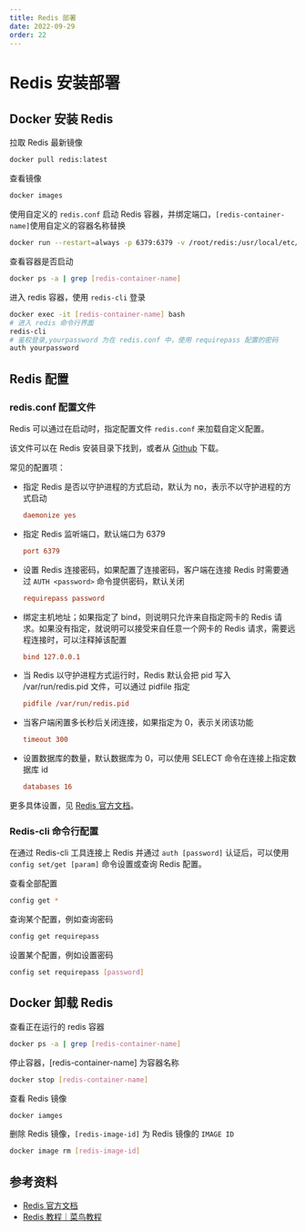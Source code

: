 ```yaml
---
title: Redis 部署
date: 2022-09-29
order: 22
---
```


# Redis 安装部署

## Docker 安装 Redis

拉取 Redis 最新镜像

```bash
docker pull redis:latest
```

查看镜像

```bash
docker images
```

使用自定义的 `redis.conf` 启动 Redis 容器，并绑定端口，`[redis-container-name]`使用自定义的容器名称替换

```bash
docker run --restart=always -p 6379:6379 -v /root/redis:/usr/local/etc/redis --name [redis-container-name] -d redis redis-server /usr/local/etc/redis/redis.conf
```

查看容器是否启动

```bash
docker ps -a | grep [redis-container-name]
```

进入 redis 容器，使用 `redis-cli` 登录

```bash
docker exec -it [redis-container-name] bash
# 进入 redis 命令行界面
redis-cli
# 鉴权登录,yourpassword 为在 redis.conf 中，使用 requirepass 配置的密码
auth yourpassword
```

## Redis 配置

### redis.conf 配置文件

Redis 可以通过在启动时，指定配置文件 `redis.conf` 来加载自定义配置。

该文件可以在 Redis 安装目录下找到，或者从 [Github](https://github.com/redis/redis/blob/unstable/redis.conf) 下载。

常见的配置项：

- 指定 Redis 是否以守护进程的方式启动，默认为 no，表示不以守护进程的方式启动

  ```ini
  daemonize yes
  ```

- 指定 Redis 监听端口，默认端口为 6379

  ```ini
  port 6379
  ```

- 设置 Redis 连接密码，如果配置了连接密码，客户端在连接 Redis 时需要通过 `AUTH <password>` 命令提供密码，默认关闭

  ```ini
  requirepass password
  ```
  
- 绑定主机地址；如果指定了 bind，则说明只允许来自指定网卡的 Redis 请求。如果没有指定，就说明可以接受来自任意一个网卡的 Redis 请求，需要远程连接时，可以注释掉该配置

  ```ini
  bind 127.0.0.1
  ```

- 当 Redis 以守护进程方式运行时，Redis 默认会把 pid 写入 /var/run/redis.pid 文件，可以通过 pidfile 指定

  ```ini
  pidfile /var/run/redis.pid
  ```

- 当客户端闲置多长秒后关闭连接，如果指定为 0，表示关闭该功能

  ```ini
  timeout 300
  ```

- 设置数据库的数量，默认数据库为 0，可以使用 SELECT 命令在连接上指定数据库 id

  ```ini
  databases 16
  ```


更多具体设置，见 [Redis 官方文档](https://redis.io/docs/manual/config/)。

### Redis-cli 命令行配置

在通过 Redis-cli 工具连接上 Redis 并通过 `auth [password]` 认证后，可以使用 `config set/get [param]` 命令设置或查询 Redis 配置。

查看全部配置

```bash
config get *
```

查询某个配置，例如查询密码

```bash
config get requirepass
```

设置某个配置，例如设置密码

```bash
config set requirepass [password]
```

## Docker 卸载 Redis

查看正在运行的 redis 容器

```bash
docker ps -a | grep [redis-container-name]
```

停止容器，[redis-container-name] 为容器名称

```bash
docker stop [redis-container-name]
```

查看 Redis 镜像

```bash
docker iamges
```

删除 Redis 镜像，`[redis-image-id]` 为 Redis 镜像的 `IMAGE ID`

```bash
docker image rm [redis-image-id]
```

## 参考资料

- [Redis 官方文档](https://redis.io/docs/)
- [Redis 教程｜菜鸟教程](https://www.runoob.com/redis/redis-tutorial.html)